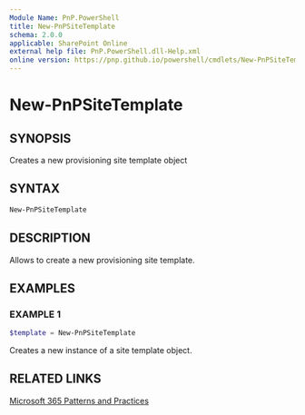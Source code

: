 ```yaml
---
Module Name: PnP.PowerShell
title: New-PnPSiteTemplate
schema: 2.0.0
applicable: SharePoint Online
external help file: PnP.PowerShell.dll-Help.xml
online version: https://pnp.github.io/powershell/cmdlets/New-PnPSiteTemplate.html
---
```

 
# New-PnPSiteTemplate

## SYNOPSIS
Creates a new provisioning site template object

## SYNTAX

```powershell
New-PnPSiteTemplate 
```

## DESCRIPTION

Allows to create a new provisioning site template.

## EXAMPLES

### EXAMPLE 1
```powershell
$template = New-PnPSiteTemplate
```

Creates a new instance of a site template object.

## RELATED LINKS

[Microsoft 365 Patterns and Practices](https://aka.ms/m365pnp)

